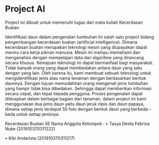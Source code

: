 # Project AI
Project ini dibuat untuk memenuhi tugas dari mata kuliah Kecerdasan Buatan

Identifikasi daun dalam pengenalan tumbuhan ini salah satu project bidang pengembangan kecerdasan buatan (artificial intelligence). Dimana kecerdasan buatan merupakan teknologi mesin yang diupayakan dapat meniru cara kerja pikiran manusia. Mesin ini mampu memahami dan menganalisis dengan mempelajari data dari algoritme yang dirancang secara khusus. Kemajuan teknologi ini dapat bermanfaat bagi masyarakat. Tidak banyak orang yang dapat membedakan antara daun yang satu dengan yang lain. Oleh karena itu, kami membuat sebuah teknologi untuk mengidentifikasi jenis atau nama tenaman dengan berdasarkan bentuk daunnya. Dengan tujuan memudahkan orang mengenali jenis tumbuhan yang hampir tidak bisa dibedakan. Sehingga dapat memberikan informasi secara cepat, dan tepat kepada pengguna.  Proses pengenalan dapat diterapkan dalam berbagai bagian dari tanaman, dalam project ini kami menggunakan dua jenis daun yaitu daun jeruk nipis dan daun papaya, dimana setiap jenis terdapat 50 foto dengan bentuk daun yang berbeda – beda untuk setiap jenisnya.

Kecerdasan Buatan 5E Nama Anggota Kelompok : 
•	Tasya Desta Febrisa Nuke (201910370311222)

•	Kiki Andarista (201910370311217)
